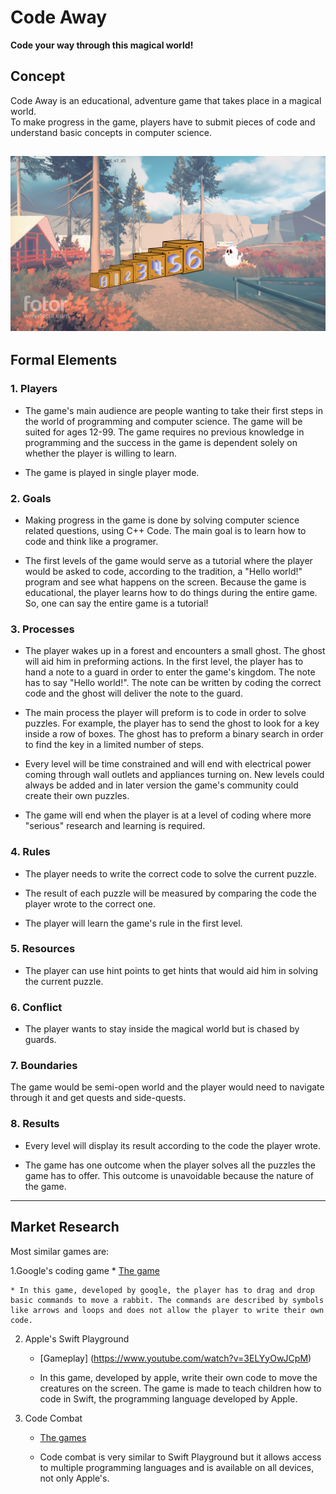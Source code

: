# Code Away

**Code your way through this magical world!**
## Concept

Code Away is an educational, adventure game that takes place in a magical world.  
To make progress in the game, players have to submit pieces of code and understand basic concepts in computer science.


![child opening lock](./woods.png)
---


## Formal Elements

### 1. Players

* The game's main audience are people wanting to take their first steps in the world of programming and computer science. The game will be suited for ages 12-99. The game requires no previous knowledge in programming and the success in the game is dependent solely on whether the player is willing to learn.


* The game is played in single player mode.


### 2. Goals

* Making progress in the game is done by solving computer science related questions, using C++ Code.
The main goal is to learn how to code and think like a programer.

* The first levels of the game would serve as a tutorial where the player would be asked to code, according to the tradition, a "Hello world!" program and see what happens on the screen.
Because the game is educational, the player learns how to do things during the entire game. So, one can say the entire game is a tutorial!

### 3. Processes

* The player wakes up in a forest and encounters a small ghost. The ghost will aid him in preforming actions. In the first level, the player has to hand a note to a guard in order to enter the game's kingdom. The note has to say "Hello world!". The note can be written by coding the correct code and the ghost will deliver the note to the guard.

* The main process the player will preform is to code in order to solve puzzles. For example, the player has to send the ghost to look for a key inside a row of boxes. The ghost has to preform a binary search in order to find the key in a limited number of steps.

* Every level will be time constrained and will end with electrical power coming through wall outlets and appliances turning on. New levels could always be added and in later version the game's community could create their own puzzles.

* The game will end when the player is at a level of coding where more "serious" research and learning is required.

### 4. Rules

* The player needs to write the correct code to solve the current puzzle.

* The result of each puzzle will be measured by comparing the code the player wrote to the correct one.

* The player will learn the game's rule in the first level.


### 5. Resources

* The player can use hint points to get hints that would aid him in solving the current puzzle.

### 6. Conflict

* The player wants to stay inside the magical world but is chased by guards.

### 7. Boundaries

The game would be semi-open world and the player would need to navigate through it and get quests and side-quests.

### 8. Results

* Every level will display its result according to the code the player wrote. 

* The game has one outcome when the player solves all the puzzles the game has to offer. This outcome is unavoidable because the nature of the game.

---

## Market Research

Most similar games are:

1.Google's coding game
    * [The game](https://www.google.com/doodles/celebrating-50-years-of-kids-coding)
    
    * In this game, developed by google, the player has to drag and drop basic commands to move a rabbit. The commands are described by symbols like arrows and loops and does not allow the player to write their own code.  

2. Apple's Swift Playground
    * [Gameplay] (https://www.youtube.com/watch?v=3ELYyOwJCpM)

    * In this game, developed by apple, write their own code to move the creatures on the screen. The game is made to teach children how to code in Swift, the programming language developed by Apple.
     

3. Code Combat
    * [The games](https://codecombat.com)

    * Code combat is very similar to Swift Playground but it allows access to multiple programming languages and is available on all devices, not only Apple's. 
